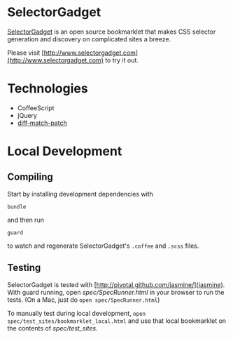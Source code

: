 # SelectorGadget

[SelectorGadget](http://www.selectorgadget.com) is an open source bookmarklet that makes CSS selector generation and discovery on complicated sites a breeze.

Please visit [http://www.selectorgadget.com](http://www.selectorgadget.com) to try it out.

# Technologies

* CoffeeScript
* jQuery
* [diff-match-patch](https://code.google.com/p/google-diff-match-patch/)

# Local Development

## Compiling

Start by installing development dependencies with

    bundle

and then run

    guard

to watch and regenerate SelectorGadget's `.coffee` and `.scss` files.

## Testing

SelectorGadget is tested with [http://pivotal.github.com/jasmine/](jasmine).  With guard running, 
open _spec/SpecRunner.html_ in your browser to run the tests.  (On a Mac, just do `open spec/SpecRunner.html`)

To manually test during local development, `open spec/test_sites/bookmarklet_local.html` and use that local bookmarklet on the contents of _spec/test\_sites_.
